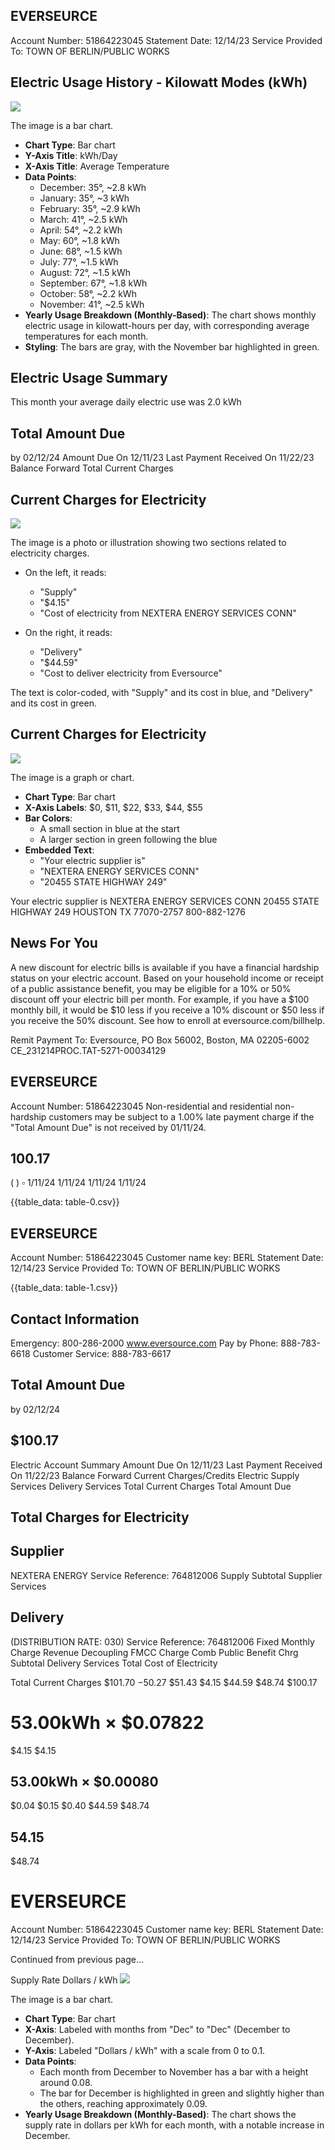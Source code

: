 ## EVERSEURCE

Account Number: 51864223045
Statement Date: 12/14/23
Service Provided To:
TOWN OF BERLIN/PUBLIC WORKS

## Electric Usage History - Kilowatt Modes (kWh)

![](images/img-0.jpeg)

The image is a bar chart.

- **Chart Type**: Bar chart
- **Y-Axis Title**: kWh/Day
- **X-Axis Title**: Average Temperature
- **Data Points**:
  - December: 35°, ~2.8 kWh
  - January: 35°, ~3 kWh
  - February: 35°, ~2.9 kWh
  - March: 41°, ~2.5 kWh
  - April: 54°, ~2.2 kWh
  - May: 60°, ~1.8 kWh
  - June: 68°, ~1.5 kWh
  - July: 77°, ~1.5 kWh
  - August: 72°, ~1.5 kWh
  - September: 67°, ~1.8 kWh
  - October: 58°, ~2.2 kWh
  - November: 41°, ~2.5 kWh
- **Yearly Usage Breakdown (Monthly-Based)**: The chart shows monthly electric usage in kilowatt-hours per day, with corresponding average temperatures for each month.
- **Styling**: The bars are gray, with the November bar highlighted in green.

## Electric Usage Summary

This month your average daily electric use was 2.0 kWh

## Total Amount Due

by $02 / 12 / 24$
Amount Due On 12/11/23
Last Payment Received On 11/22/23
Balance Forward
Total Current Charges

## Current Charges for Electricity

![](images/img-1.jpeg)

The image is a photo or illustration showing two sections related to electricity charges.

- On the left, it reads:
  - "Supply"
  - "$4.15"
  - "Cost of electricity from NEXTERA ENERGY SERVICES CONN"

- On the right, it reads:
  - "Delivery"
  - "$44.59"
  - "Cost to deliver electricity from Eversource"

The text is color-coded, with "Supply" and its cost in blue, and "Delivery" and its cost in green.

## Current Charges for Electricity

![](images/img-2.jpeg)

The image is a graph or chart.

- **Chart Type**: Bar chart
- **X-Axis Labels**: $0, $11, $22, $33, $44, $55
- **Bar Colors**: 
  - A small section in blue at the start
  - A larger section in green following the blue
- **Embedded Text**:
  - "Your electric supplier is"
  - "NEXTERA ENERGY SERVICES CONN"
  - "20455 STATE HIGHWAY 249"

Your electric supplier is
NEXTERA ENERGY SERVICES CONN
20455 STATE HIGHWAY 249
HOUSTON TX 77070-2757
800-882-1276

## News For You

A new discount for electric bills is available if you have a financial hardship status on your electric account. Based on your household income or receipt of a public assistance benefit, you may be eligible for a 10\% or 50\% discount off your electric bill per month. For example, if you have a $\$ 100$ monthly bill, it would be $\$ 10$ less if you receive a $10 \%$ discount or $\$ 50$ less if you receive the $50 \%$ discount. See how to enroll at eversource.com/billhelp.

Remit Payment To: Eversource, PO Box 56002, Boston, MA 02205-6002
CE_231214PROC.TAT-5271-00034129

## EVERSEURCE

Account Number: 51864223045
Non-residential and residential non-hardship customers may be subject to a 1.00\% late payment charge if the "Total Amount Due" is not received by $01 / 11 / 24$.

## $100.17$

$($ ) $\square$
$1 / 11 / 24$
$1 / 11 / 24$
$1 / 11 / 24$
$1 / 11 / 24$

{{table_data: table-0.csv}}

## EVERSEURCE

Account Number: 51864223045
Customer name key: BERL
Statement Date: 12/14/23
Service Provided To:
TOWN OF BERLIN/PUBLIC WORKS

{{table_data: table-1.csv}}

## Contact Information

Emergency: 800-286-2000
www.eversource.com
Pay by Phone: 888-783-6618
Customer Service: 888-783-6617

## Total Amount Due

by $02 / 12 / 24$

## $100.17

Electric Account Summary
Amount Due On 12/11/23
Last Payment Received On 11/22/23
Balance Forward
Current Charges/Credits
Electric Supply Services
Delivery Services
Total Current Charges
Total Amount Due

## Total Charges for Electricity

## Supplier

NEXTERA ENERGY
Service Reference: 764812006 Supply
Subtotal Supplier Services

## Delivery

(DISTRIBUTION RATE: 030)
Service Reference: 764812006
Fixed Monthly Charge
Revenue Decoupling
FMCC Charge
Comb Public Benefit Chrg
Subtotal Delivery Services
Total Cost of Electricity

Total Current Charges
$101.70
$-$50.27
\$51.43
\$4.15
\$44.59
\$48.74
\$100.17

# $53.00 \mathrm{kWh} \times \$ 0.07822$ 

\$4.15
\$4.15

## $53.00 \mathrm{kWh} \times \$ 0.00080$

\$0.04
\$0.15
\$0.40
\$44.59
\$48.74

## $54.15$

$\$ 48.74$

# EVERSEURCE 

Account Number: 51864223045
Customer name key: BERL
Statement Date: 12/14/23
Service Provided To:
TOWN OF BERLIN/PUBLIC WORKS

Continued from previous page...

Supply Rate
Dollars / kWh
![](images/img-3.jpeg)

The image is a bar chart.

- **Chart Type**: Bar chart
- **X-Axis**: Labeled with months from "Dec" to "Dec" (December to December).
- **Y-Axis**: Labeled "Dollars / kWh" with a scale from 0 to 0.1.
- **Data Points**: 
  - Each month from December to November has a bar with a height around 0.08.
  - The bar for December is highlighted in green and slightly higher than the others, reaching approximately 0.09.
- **Yearly Usage Breakdown (Monthly-Based)**: The chart shows the supply rate in dollars per kWh for each month, with a notable increase in December.
